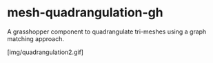 # mesh-quadrangulation-gh
A grasshopper component to quadrangulate tri-meshes using a graph matching approach.

[img/quadrangulation2.gif]
